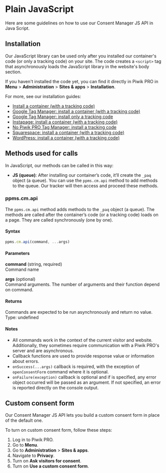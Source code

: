 # Plain JavaScript

Here are some guidelines on how to use our Consent Manager JS API in
Java Script.

## Installation

Our JavaScript library can be used only after you installed our
container's code (or only a tracking code) on your site. The code
creates a `<script>` tag that asynchronously loads the JavaScript
library in the website's body section.

If you haven't installed the code yet, you can find it directly in Piwik
PRO in **Menu** \> **Administration** \> **Sites & apps** \>
**Installation**.

For more, see our installation guides:

  - [Install a container (with a tracking
    code)](https://help.piwik.pro/support/getting-started/install-a-tracking-code/)
  - [Google Tag Manager: install a container (with a tracking
    code)](https://help.piwik.pro/support/getting-started/google-tag-manager-install-a-container-with-a-tracking-code/)
  - [Google Tag Manager: install only a tracking
    code](https://help.piwik.pro/support/getting-started/google-tag-manager-install-a-tracking-code/)
  - [Instapage: install a container (with a tracking
    code)](https://help.piwik.pro/support/getting-started/instapage-install-a-container-with-a-tracking-code/)
  - [No Piwik PRO Tag Manager: install a tracking
    code](https://help.piwik.pro/support/getting-started/no-piwik-pro-tag-manager-install-a-tracking-code/)
  - [Squarespace: install a container (with a tracking
    code)](https://help.piwik.pro/support/getting-started/squarespace-install-a-container-with-a-tracking-code/)
  - [WordPress: install a container (with a tracking
    code)](https://help.piwik.pro/support/getting-started/wordpress-install-a-tracking-code/)

## Methods used for calls

In JavaScript, our methods can be called in this way:

  - **JS (queue)**: After installing our container’s code, it’ll create
    the `_paq` object (a queue). You can use the `ppms.cm.api` method to
    add methods to the queue. Our tracker will then access and proceed
    these methods.

### ppms.cm.api

The `ppms.cm.api` method adds methods to the `_paq` object (a queue).
The methods are called after the container’s code (or a tracking code)
loads on a page. They are called synchronously (one by one).

#### Syntax

``` javascript
ppms.cm.api(command, ...args)
```

#### Parameters

**command** (string, required)  
Command name

**args** (optional)  
Command arguments. The number of arguments and their function depend on
command.

#### Returns

Commands are expected to be run asynchronously and return no value.
Type: undefined

#### Notes

  - All commands work in the context of the current visitor and website.
    Additionally, they sometimes require communication with a Piwik
    PRO's server and are asynchronous.
  - Callback functions are used to provide response value or information
    about errors.
  - `onSuccess(...args)` callback is required, with the exception of
    `openConsentForm` command where it is optional.
  - `onFailure(exception)` callback is optional and if is specified, any
    error object occurred will be passed as an argument. If not
    specified, an error is reported directly on the console output.

## Custom consent form

Our Consent Manager JS API lets you build a custom consent form in place
of the default one.

To turn on custom consent form, follow these steps:

1.  Log in to Piwik PRO.
2.  Go to **Menu**.
3.  Go to **Administration** \> **Sites & apps**.
4.  Navigate to **Privacy**.
5.  Turn on **Ask visitors for consent**.
6.  Turn on **Use a custom consent form**.
